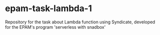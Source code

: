 # epam-task-lambda-1
Repository for the task about Lambda function using Syndicate, developed for the EPAM's program 'serverless with snadbox'
